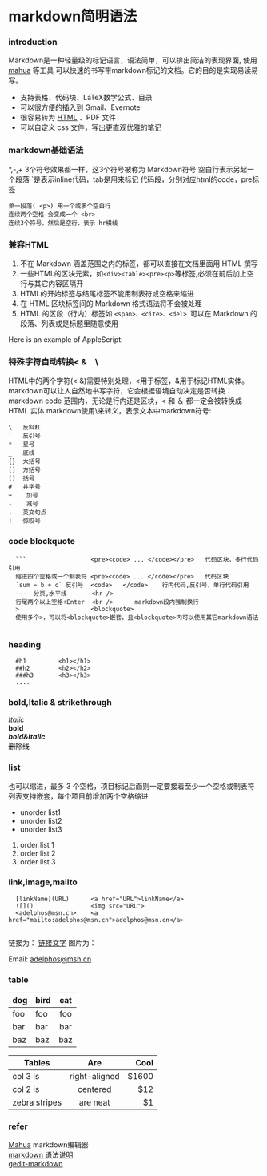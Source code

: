 # markdown简明语法  


### introduction
Markdown是一种轻量级的标记语言，语法简单，可以排出简洁的表现界面, 使用[mahua](http://mahua.jser.me/) 等工具
可以快速的书写带markdown标记的文档。它的目的是实现易读易写。
- 支持表格、代码块、LaTeX数学公式、目录
- 可以很方便的插入到 Gmail、Evernote
- 很容易转为 [HTML](http://www.runoob.com/html/html-tutorial.html) 、PDF 文件
- 可以自定义 css 文件，写出更直观优雅的笔记


### markdown基础语法
 *,-,+ 3个符号效果都一样，这3个符号被称为 Markdown符号
 空白行表示另起一个段落
`是表示inline代码，tab是用来标记 代码段，分别对应html的code，pre标签


    单一段落( <p>) 用一个或多个空白行
    连续两个空格 会变成一个 <br>
    连续3个符号，然后是空行，表示 hr横线
    

### 兼容HTML
1. 不在 Markdown 涵盖范围之内的标签，都可以直接在文档里面用 HTML 撰写
2. 一些HTML的区块元素，如`<div><table><pre><p>`等标签,必须在前后加上空行与其它内容区隔开
3. HTML的开始标签与结尾标签不能用制表符或空格来缩进
4. 在 HTML 区块标签间的 Markdown 格式语法将不会被处理
5. HTML 的区段（行内）标签如 `<span>、<cite>、<del> `可以在 Markdown 的段落、列表或是标题里随意使用

<p>Here is an example of AppleScript:</p>

### 特殊字符自动转换< &　\
HTML中的两个字符(< &)需要特别处理，<用于标签，&用于标记HTML实体。 markdown可以让人自然地书写字符，它会根据语境自动决定是否转换：  
markdown code 范围内，无论是行内还是区块，< 和 ＆ 都一定会被转换成 HTML 实体
markdown使用\来转义，表示文本中markdown符号:
```
\   反斜杠
`   反引号
*   星号
_   底线
{}  大括号
[]  方括号
()  括号
#   井字号
+    加号
-    减号
.   英文句点
!   惊叹号
```

### code  blockquote
```
  ```                  <pre><code> ... </code></pre>   代码区块，多行代码引用  
  缩进四个空格或一个制表符 <pre><code> ... </code></pre>   代码区块  
  `sum = b + c` 反引号  <code>   </code>    行内代码,反引号，单行代码引用
  ---  分页,水平线       <hr />
  行尾两个以上空格+Enter  <br />      markdown段内强制换行
  >                    <blockquote> 
  使用多个>，可以将<blockquote>嵌套，且<blockquote>内可以使用其它markdown语法
  
```

### heading
```
  #h1         <h1></h1>
  ##h2        <h2></h2>
  ###h3       <h3></h3>  
  ....
```

### bold,Italic & strikethrough
*Italic*  
**bold**  
***bold&Italic***  
~~删除线~~

### list
也可以缩进，最多 3 个空格，项目标记后面则一定要接着至少一个空格或制表符
列表支持嵌套，每个项目前增加两个空格缩进
- unorder list1
- unorder list2
- unorder list3

1. order list 1
2. order list 2
3. order list 3


### link,image,mailto
```
  [linkName](URL)      <a href="URL">linkName</a>
  ![]()                <img src="URL">
  <adelphos@msn.cn>    <a href="mailto:adelphos@msn.cn">adelphos@msn.cn</a>
  
```
链接为： [链接文字](http://www.jianshu.com/p/1e402922ee32/)
图片为：![]()

Email: <adelphos@msn.cn>  



### table
dog | bird | cat
--- |:----|:---:
foo | foo | foo
bar | bar | bar
baz | baz | baz 

| Tables        | Are           | Cool  |
| ------------- |:-------------:| -----:|
| col 3 is      | right-aligned | $1600 |
| col 2 is      | centered      |   $12 |
| zebra stripes | are neat      |    $1 |


### refer
[Mahua](http://mahua.jser.me/) markdown编辑器  
[markdown 语法说明](http://wowubuntu.com/markdown/index.html#autoescape)  
[gedit-markdown](https://github.com/jpfleury/gedit-markdown)





